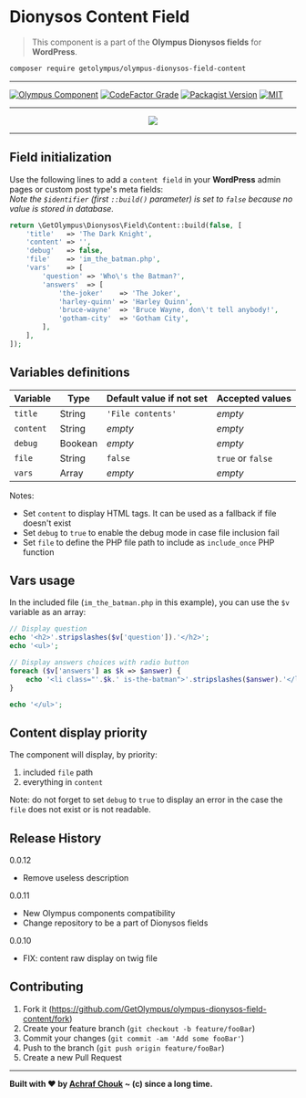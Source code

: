# Dionysos Content Field
> This component is a part of the **Olympus Dionysos fields** for **WordPress**.

```sh
composer require getolympus/olympus-dionysos-field-content
```

---

[![Olympus Component][olympus-image]][olympus-url]
[![CodeFactor Grade][codefactor-image]][codefactor-url]
[![Packagist Version][packagist-image]][packagist-url]
[![MIT][license-image]][license-blob]

---

<p align="center">
    <img src="https://github.com/GetOlympus/olympus-dionysos-field-content/blob/master/assets/field-content-64.png" />
</p>

---

## Field initialization

Use the following lines to add a `content field` in your **WordPress** admin pages or custom post type's meta fields:  
_Note the `$identifier` (first `::build()` parameter) is set to `false` because no value is stored in database._

```php
return \GetOlympus\Dionysos\Field\Content::build(false, [
    'title'   => 'The Dark Knight',
    'content' => '',
    'debug'   => false,
    'file'    => 'im_the_batman.php',
    'vars'    => [
        'question' => 'Who\'s the Batman?',
        'answers'  => [
            'the-joker'    => 'The Joker',
            'harley-quinn' => 'Harley Quinn',
            'bruce-wayne'  => 'Bruce Wayne, don\'t tell anybody!',
            'gotham-city'  => 'Gotham City',
        ],
    ],
]);
```

## Variables definitions

| Variable      | Type    | Default value if not set | Accepted values |
| ------------- | ------- | ------------------------ | --------------- |
| `title`       | String  | `'File contents'` | *empty* |
| `content`     | String  | *empty* | *empty* |
| `debug`       | Bookean | *empty* | *empty* |
| `file`        | String  | `false` | `true` or `false` |
| `vars`        | Array   | *empty* | *empty* |

Notes:
* Set `content` to display HTML tags. It can be used as a fallback if file doesn't exist
* Set `debug` to `true` to enable the debug mode in case file inclusion fail
* Set `file` to define the PHP file path to include as `include_once` PHP function

## Vars usage

In the included file (`im_the_batman.php` in this example), you can use the `$v` variable as an array:

```php
// Display question
echo '<h2>'.stripslashes($v['question']).'</h2>';
echo '<ul>';

// Display answers choices with radio button
foreach ($v['answers'] as $k => $answer) {
    echo '<li class="'.$k.' is-the-batman">'.stripslashes($answer).'</li>';
}

echo '</ul>';
```

## Content display priority

The component will display, by priority:

1. included `file` path
2. everything in `content`

Note: do not forget to set `debug` to `true` to display an error in the case the `file` does not exist or is not readable.

## Release History

0.0.12
- Remove useless description

0.0.11
- New Olympus components compatibility
- Change repository to be a part of Dionysos fields

0.0.10
- FIX: content raw display on twig file

## Contributing

1. Fork it (<https://github.com/GetOlympus/olympus-dionysos-field-content/fork>)
2. Create your feature branch (`git checkout -b feature/fooBar`)
3. Commit your changes (`git commit -am 'Add some fooBar'`)
4. Push to the branch (`git push origin feature/fooBar`)
5. Create a new Pull Request

---

**Built with ♥ by [Achraf Chouk](https://github.com/crewstyle "Achraf Chouk") ~ (c) since a long time.**

<!-- links & imgs dfn's -->
[olympus-image]: https://img.shields.io/badge/for-Olympus-44cc11.svg?style=flat-square
[olympus-url]: https://github.com/GetOlympus
[codefactor-image]: https://www.codefactor.io/repository/github/GetOlympus/olympus-dionysos-field-content/badge?style=flat-square
[codefactor-url]: https://www.codefactor.io/repository/github/getolympus/olympus-dionysos-field-content
[license-blob]: https://github.com/GetOlympus/olympus-dionysos-field-content/blob/master/LICENSE
[license-image]: https://img.shields.io/badge/license-MIT_License-blue.svg?style=flat-square
[packagist-image]: https://img.shields.io/packagist/v/getolympus/olympus-dionysos-field-content.svg?style=flat-square
[packagist-url]: https://packagist.org/packages/getolympus/olympus-dionysos-field-content